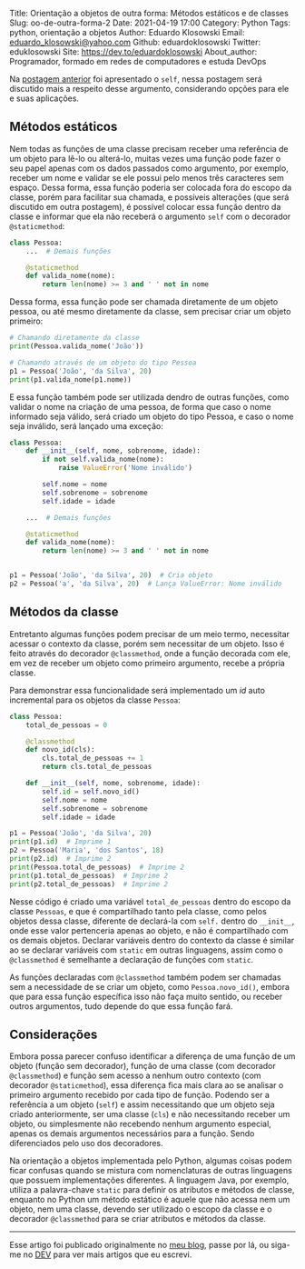 Title: Orientação a objetos de outra forma: Métodos estáticos e de classes
Slug: oo-de-outra-forma-2
Date: 2021-04-19 17:00
Category: Python
Tags: python, orientação a objetos
Author: Eduardo Klosowski
Email: eduardo_klosowski@yahoo.com
Github: eduardoklosowski
Twitter: eduklosowski
Site: https://dev.to/eduardoklosowski
About_author: Programador, formado em redes de computadores e estuda DevOps

Na [postagem anterior](https://dev.to/acaverna/orientacao-a-objetos-de-outra-forma-classes-e-objetos-3mfd) foi apresentado o `self`, nessa postagem será discutido mais a respeito desse argumento, considerando opções para ele e suas aplicações.

## Métodos estáticos

Nem todas as funções de uma classe precisam receber uma referência de um objeto para lê-lo ou alterá-lo, muitas vezes uma função pode fazer o seu papel apenas com os dados passados como argumento, por exemplo, receber um nome e validar se ele possui pelo menos três caracteres sem espaço. Dessa forma, essa função poderia ser colocada fora do escopo da classe, porém para facilitar sua chamada, e possíveis alterações (que será discutido em outra postagem), é possível colocar essa função dentro da classe e informar que ela não receberá o argumento `self` com o decorador `@staticmethod`:

```python
class Pessoa:
    ...  # Demais funções

    @staticmethod
    def valida_nome(nome):
        return len(nome) >= 3 and ' ' not in nome
```

Dessa forma, essa função pode ser chamada diretamente de um objeto pessoa, ou até mesmo diretamente da classe, sem precisar criar um objeto primeiro:

```python
# Chamando diretamente da classe
print(Pessoa.valida_nome('João'))

# Chamando através de um objeto do tipo Pessoa
p1 = Pessoa('João', 'da Silva', 20)
print(p1.valida_nome(p1.nome))
```

E essa função também pode ser utilizada dendro de outras funções, como validar o nome na criação de uma pessoa, de forma que caso o nome informado seja válido, será criado um objeto do tipo Pessoa, e caso o nome seja inválido, será lançado uma exceção:

```python
class Pessoa:
    def __init__(self, nome, sobrenome, idade):
        if not self.valida_nome(nome):
            raise ValueError('Nome inválido')

        self.nome = nome
        self.sobrenome = sobrenome
        self.idade = idade

    ...  # Demais funções

    @staticmethod
    def valida_nome(nome):
        return len(nome) >= 3 and ' ' not in nome


p1 = Pessoa('João', 'da Silva', 20)  # Cria objeto
p2 = Pessoa('a', 'da Silva', 20)  # Lança ValueError: Nome inválido
```

## Métodos da classe

Entretanto algumas funções podem precisar de um meio termo, necessitar acessar o contexto da classe, porém sem necessitar de um objeto. Isso é feito através do decorador `@classmethod`, onde a função decorada com ele, em vez de receber um objeto como primeiro argumento, recebe a própria classe.

Para demonstrar essa funcionalidade será implementado um *id* auto incremental para os objetos da classe `Pessoa`:

```python
class Pessoa:
    total_de_pessoas = 0

    @classmethod
    def novo_id(cls):
        cls.total_de_pessoas += 1
        return cls.total_de_pessoas

    def __init__(self, nome, sobrenome, idade):
        self.id = self.novo_id()
        self.nome = nome
        self.sobrenome = sobrenome
        self.idade = idade

p1 = Pessoa('João', 'da Silva', 20)
print(p1.id)  # Imprime 1
p2 = Pessoa('Maria', 'dos Santos', 18)
print(p2.id)  # Imprime 2
print(Pessoa.total_de_pessoas)  # Imprime 2
print(p1.total_de_pessoas)  # Imprime 2
print(p2.total_de_pessoas)  # Imprime 2
```

Nesse código é criado uma variável `total_de_pessoas` dentro do escopo da classe `Pessoas`, e que é compartilhado tanto pela classe, como pelos objetos dessa classe, diferente de declará-la com `self.` dentro do `__init__`, onde esse valor pertenceria apenas ao objeto, e não é compartilhado com os demais objetos. Declarar variáveis dentro do contexto da classe é similar ao se declarar variáveis com `static` em outras linguagens, assim como o `@classmethod` é semelhante a declaração de funções com `static`.

As funções declaradas com `@classmethod` também podem ser chamadas sem a necessidade de se criar um objeto, como `Pessoa.novo_id()`, embora que para essa função específica isso não faça muito sentido, ou receber outros argumentos, tudo depende do que essa função fará.

## Considerações

Embora possa parecer confuso identificar a diferença de uma função de um objeto (função sem decorador), função de uma classe (com decorador `@classmethod`) e função sem acesso a nenhum outro contexto (com decorador `@staticmethod`), essa diferença fica mais clara ao se analisar o primeiro argumento recebido por cada tipo de função. Podendo ser a referência a um objeto (`self`) e assim necessitando que um objeto seja criado anteriormente, ser uma classe (`cls`) e não necessitando receber um objeto, ou simplesmente não recebendo nenhum argumento especial, apenas os demais argumentos necessários para a função. Sendo diferenciados pelo uso dos decoradores.

Na orientação a objetos implementada pelo Python, algumas coisas podem ficar confusas quando se mistura com nomenclaturas de outras linguagens que possuem implementações diferentes. A linguagem Java, por exemplo, utiliza a palavra-chave `static` para definir os atributos e métodos de classe, enquanto no Python um método estático é aquele que não acessa nem um objeto, nem uma classe, devendo ser utilizado o escopo da classe e o decorador `@classmethod` para se criar atributos e métodos da classe.

---

Esse artigo foi publicado originalmente no [meu blog](https://eduardoklosowski.github.io/blog/), passe por lá, ou siga-me no [DEV](https://dev.to/eduardoklosowski) para ver mais artigos que eu escrevi.
